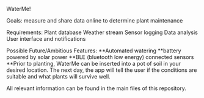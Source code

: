 WaterMe!

Goals: measure and share data online to determine plant maintenance

Requirements:
	Plant database
	Weather stream
	Sensor logging
	Data analysis
	User interface and notifications

Possible Future/Ambitious Features:
**Automated watering
**battery powered by solar power
**BLE (bluetooth low energy) connected sensors
**Prior to planting, WaterMe can be inserted into a pot of soil in your desired location.  The next day, the app will tell the user if the conditions are suitable and what plants will survive well.

All relevant information can be found in the main files of this repository.
